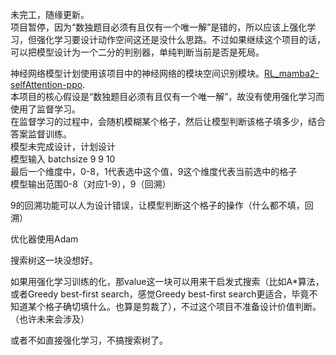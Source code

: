 未完工，随缘更新。  
项目暂停，因为“数独题目必须有且仅有一个唯一解”是错的，所以应该上强化学习，但强化学习要设计动作空间这还是没什么思路。不过如果继续这个项目的话，可以把模型设计为一个二分的判别器，单纯判断当前是否是死局。

神经网络模型计划使用该项目中的神经网络的模块空间识别模块。[RL_mamba2-selfAttention-ppo](https://github.com/xxxxx23124/RL_mamba2-selfAttention-ppo.git).  
本项目的核心假设是“数独题目必须有且仅有一个唯一解”，故没有使用强化学习而使用了监督学习。  
在监督学习的过程中，会随机模糊某个格子，然后让模型判断该格子填多少，结合答案监督训练。  
模型未完成设计，计划设计  
模型输入 batchsize 9 9 10   
最后一个维度中，0-8，1代表选中这个值，9这个维度代表当前选中的格子  
模型输出范围0-8（对应1-9），9（回溯）  

9的回溯功能可以人为设计错误，让模型判断这个格子的操作（什么都不填，回溯）  

优化器使用Adam  

搜索树这一块没想好。  

如果用强化学习训练的化，那value这一块可以用来干启发式搜索（比如A*算法，或者Greedy best-first search，感觉Greedy best-first search更适合，毕竟不知道某个格子确切填什么。也算是剪裁了），不过这个项目不准备设计价值判断。（也许未来会涉及）  

或者不如直接强化学习，不搞搜索树了。  
